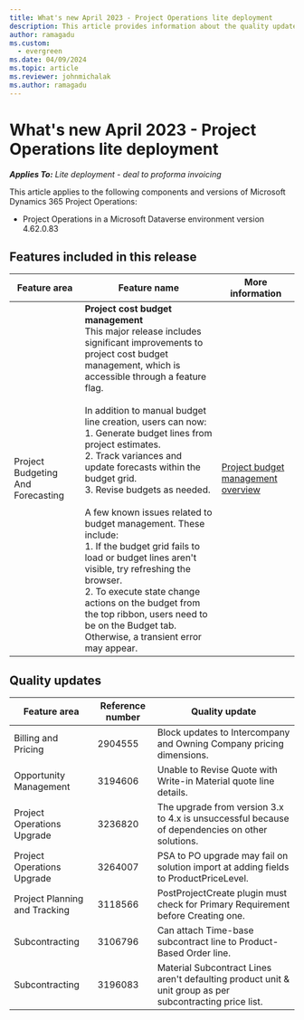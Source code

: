 ```yaml
---
title: What's new April 2023 - Project Operations lite deployment
description: This article provides information about the quality updates that are available in the April 2023 release of Microsoft Dynamics 365 Project Operations lite deployment.
author: ramagadu
ms.custom:
  - evergreen
ms.date: 04/09/2024
ms.topic: article
ms.reviewer: johnmichalak 
ms.author: ramagadu
---
```


# What's new April 2023 - Project Operations lite deployment

_**Applies To:** Lite deployment - deal to proforma invoicing_

This article applies to the following components and versions of Microsoft Dynamics 365 Project Operations:

- Project Operations in a Microsoft Dataverse environment version 4.62.0.83

## Features included in this release

| Feature area | Feature name | More information |
| --- | --- | --- |
| Project Budgeting And Forecasting | **Project cost budget management**</br>This major release includes significant improvements to project cost budget management, which is accessible through a feature flag. </br> </br> In addition to manual budget line creation, users can now: </br>1. Generate budget lines from project estimates. </br>2. Track variances and update forecasts within the budget grid. </br> 3. Revise budgets as needed. </br> </br>A few known issues related to budget management. These include: </br>1. If the budget grid fails to load or budget lines aren't visible, try refreshing the browser.</br> 2. To execute state change actions on the budget from the top ribbon, users need to be on the Budget tab. Otherwise, a transient error may appear. | [Project budget management overview](/dynamics365/project-operations/pro/budget/projectbudgetmanagement) |

## Quality updates
| Feature area | Reference number | Quality update |
| --- | --- | --- |
|Billing and Pricing|2904555|Block updates to Intercompany and Owning Company pricing dimensions.|
|Opportunity Management|3194606|Unable to Revise Quote with Write-in Material quote line details.|
|Project Operations Upgrade|3236820|The upgrade from version 3.x to 4.x is unsuccessful because of dependencies on other solutions.|
|Project Operations Upgrade|3264007|PSA to PO upgrade may fail on solution import at adding fields to ProductPriceLevel.|
|Project Planning and Tracking|3118566|PostProjectCreate plugin must check for Primary Requirement before Creating one.|
|Subcontracting|3106796|Can attach Time-base subcontract line to Product-Based Order line.|
|Subcontracting|3196083|Material Subcontract Lines aren't defaulting product unit & unit group as per subcontracting price list.|
